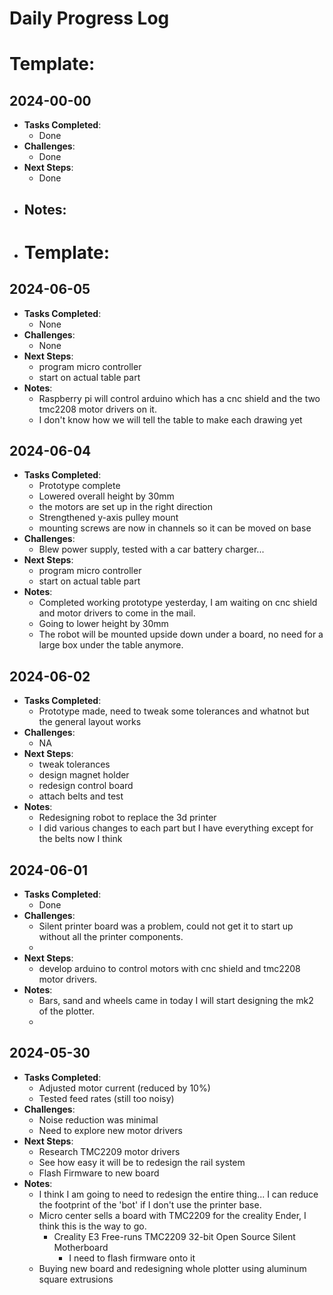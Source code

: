 # Daily Progress Log
# Template:
## 2024-00-00
- **Tasks Completed**:
  - Done
- **Challenges**:
  - Done
- **Next Steps**:
  - Done
- **Notes**:
  - 
- # Template:
## 2024-06-05
- **Tasks Completed**:
  - None
- **Challenges**:
  - None
- **Next Steps**:
  - program micro controller 
  - start on actual table part
- **Notes**:
  - Raspberry pi will control arduino which has a cnc shield and the two tmc2208 motor drivers on it.
  - I don't know how we will tell the table to make each drawing yet 
  
## 2024-06-04
- **Tasks Completed**:
  - Prototype complete
  - Lowered overall height by 30mm
  - the motors are set up in the right direction
  - Strengthened y-axis pulley mount
  - mounting screws are now in channels so it can be moved on base
- **Challenges**:
  - Blew power supply, tested with a car battery charger...
- **Next Steps**:
  - program micro controller 
  - start on actual table part
- **Notes**:
  - Completed working prototype yesterday, I am waiting on cnc shield and motor drivers to come in the mail.
  - Going to lower height by 30mm 
  - The robot will be mounted upside down under a board, no need for a large box under the table anymore.
## 2024-06-02
- **Tasks Completed**:
  - Prototype made, need to tweak some tolerances and whatnot but the general layout works
- **Challenges**:
  - NA
- **Next Steps**:
  - tweak tolerances
  - design magnet holder
  - redesign control board
  - attach belts and test
- **Notes**:
  - Redesigning robot to replace the 3d printer
  - I did various changes to each part but I have everything except for the belts now I think

## 2024-06-01
- **Tasks Completed**:
  - Done
- **Challenges**:
  - Silent printer board was a problem, could not get it to start up without all the printer components.
  - 
- **Next Steps**:
  - develop arduino to control motors with cnc shield and tmc2208 motor drivers. 
- **Notes**:
  - Bars, sand and wheels came in today I will start designing the mk2 of the plotter.
  - 
## 2024-05-30
- **Tasks Completed**:
  - Adjusted motor current (reduced by 10%)
  - Tested feed rates (still too noisy)
- **Challenges**:
  - Noise reduction was minimal
  - Need to explore new motor drivers
- **Next Steps**:
  - Research TMC2209 motor drivers
  - See how easy it will be to redesign the rail system
  - Flash Firmware to new board
- **Notes**:
  - I think I am going to need to redesign the entire thing... I can reduce the footprint of the 'bot' if I don't use the 
  printer base. 
  - Micro center sells a board with TMC2209 for the creality Ender, I think this is the way to go. 
    - Creality E3 Free-runs TMC2209 32-bit Open Source Silent Motherboard
      - I need to flash firmware onto it
  - Buying new board and redesigning whole plotter using aluminum square extrusions

